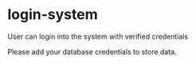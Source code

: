 # login-system
User can login into the system with verified credentials

Please add your database credentials to store data.
